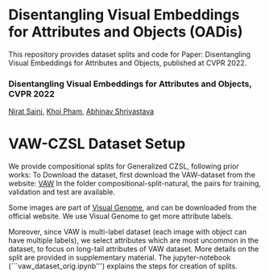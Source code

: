 # Disentangling Visual Embeddings for Attributes and Objects (OADis)

This repository provides dataset splits and code for Paper: Disentangling Visual Embeddings for Attributes and Objects, published at CVPR 2022.

### Disentangling Visual Embeddings for Attributes and Objects, CVPR 2022
[Nirat Saini](https://scholar.google.com/citations?hl=en&view_op=list_works&gmla=AJsN-F4kgg1kbcLx0j2dkvo5bGoQb9BU8bNEaEkiOirw72JFqU1cdNGVo3r8KTG7pq0yHTgIZ1M6jqtUUbXRAz_6YPTAeJjMwA&user=VsTvk-8AAAAJ),
[Khoi Pham](https://scholar.google.com/citations?user=o7hS8EcAAAAJ&hl=en),
[Abhinav Shrivastava](http://www.cs.umd.edu/~abhinav/)
 

# VAW-CZSL Dataset Setup

We provide compositional splits for Generalized CZSL, following prior works:
To Download the dataset, first download the VAW-dataset from the website: [VAW](https://github.com/adobe-research/vaw_dataset)
In the folder compositional-split-natural, the pairs for training, validation and test are available.

Some images are  part of [Visual Genome](https://visualgenome.org/), and can be downloaded from the official website. We use Visual Genome to get more attribute labels. 

Moreover, since VAW is multi-label dataset (each image with object can have multiple labels), we select attributes which are most uncommon in the dataset, to focus on long-tail attributes of VAW dataset. More details on the split are provided in supplementary material. The jupyter-notebook (```vaw_dataset_orig.ipynb''') explains the steps for creation of splits.
